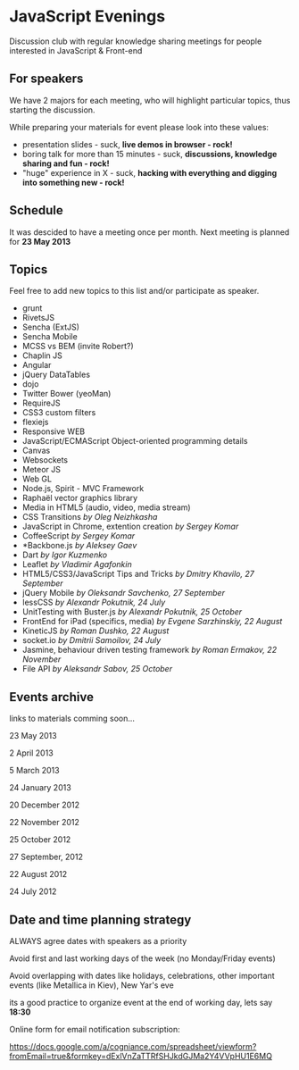 JavaScript Evenings
==============================

Discussion club with regular knowledge sharing meetings for people interested in JavaScript &amp; Front-end

## For speakers

We have 2 majors for each meeting, who will highlight particular topics, thus starting the discussion.

While preparing your materials for event please look into these values:
* presentation slides - suck, **live demos in browser - rock!**
* boring talk for more than 15 minutes - suck, **discussions, knowledge sharing and fun - rock!**
* "huge" experience in X - suck, **hacking with everything and digging into something new - rock!**

## Schedule

It was descided to have a meeting once per month.
Next meeting is planned for **23 May 2013**

## Topics

Feel free to add new topics to this list and/or participate as speaker.

* grunt
* RivetsJS
* Sencha (ExtJS)
* Sencha Mobile
* MCSS vs BEM (invite Robert?)
* Chaplin JS
* Angular
* jQuery DataTables
* dojo
* Twitter Bower (yeoMan)
* RequireJS
* CSS3 custom filters
* flexiejs
* Responsive WEB
* JavaScript/ECMAScript Object-oriented programming details
* Canvas
* Websockets
* Meteor JS 
* Web GL
* Node.js, Spirit - MVC Framework
* Raphaël vector graphics library
* Media in HTML5 (audio, video, media stream)
* CSS Transitions *by Oleg Neizhkasha*
* JavaScript in Chrome, extention creation *by Sergey Komar*
* CoffeeScript *by Sergey Komar*
* *Backbone.js *by Aleksey Gaev*
* Dart *by Igor Kuzmenko*
* Leaflet *by Vladimir Agafonkin*
* HTML5/CSS3/JavaScript Tips and Tricks *by Dmitry Khavilo, 27 September*
* jQuery Mobile *by Oleksandr Savchenko, 27 September*
* lessCSS *by Alexandr Pokutnik, 24 July*
* UnitTesting with Buster.js *by Alexandr Pokutnik, 25 October*
* FrontEnd for iPad (specifics, media) *by Evgene Sarzhinskiy, 22 August*
* KineticJS *by Roman Dushko, 22 August*
* socket.io *by Dmitrii Samoilov, 24 July*
* Jasmine, behaviour driven testing framework *by Roman Ermakov, 22 November*
* File API *by Aleksandr Sabov, 25 October*


## Events archive

links to materials comming soon...

23 May 2013

2 April 2013

5 March 2013

24 January 2013

20 December 2012

22 November 2012

25 October 2012

27 September, 2012

22 August 2012

24 July 2012


## Date and time planning strategy

ALWAYS agree dates with speakers as a priority

Avoid first and last working days of the week (no Monday/Friday events)

Avoid overlapping with dates like holidays, celebrations, other important events (like Metallica in Kiev), New Yar's eve

its a good practice to organize event at the end of working day, lets say **18:30**


Online form for email notification subscription:

https://docs.google.com/a/cogniance.com/spreadsheet/viewform?fromEmail=true&formkey=dExlVnZaTTRfSHJkdGJMa2Y4VVpHU1E6MQ

